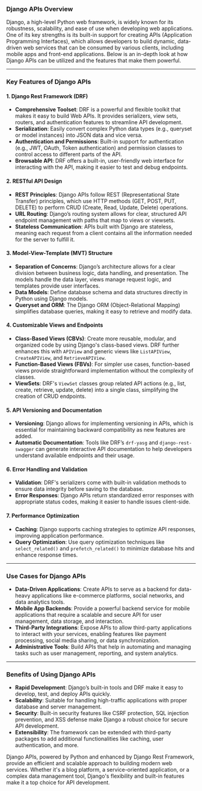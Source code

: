 ### Django APIs Overview

Django, a high-level Python web framework, is widely known for its robustness, scalability, and ease of use when developing web applications. One of its key strengths is its built-in support for creating APIs (Application Programming Interfaces), which allows developers to build dynamic, data-driven web services that can be consumed by various clients, including mobile apps and front-end applications. Below is an in-depth look at how Django APIs can be utilized and the features that make them powerful.

---

### Key Features of Django APIs

#### 1. **Django Rest Framework (DRF)**  
   - **Comprehensive Toolset**: DRF is a powerful and flexible toolkit that makes it easy to build Web APIs. It provides serializers, view sets, routers, and authentication features to streamline API development.  
   - **Serialization**: Easily convert complex Python data types (e.g., queryset or model instances) into JSON data and vice versa.  
   - **Authentication and Permissions**: Built-in support for authentication (e.g., JWT, OAuth, Token authentication) and permission classes to control access to different parts of the API.  
   - **Browsable API**: DRF offers a built-in, user-friendly web interface for interacting with the API, making it easier to test and debug endpoints.  

#### 2. **RESTful API Design**  
   - **REST Principles**: Django APIs follow REST (Representational State Transfer) principles, which use HTTP methods (GET, POST, PUT, DELETE) to perform CRUD (Create, Read, Update, Delete) operations.  
   - **URL Routing**: Django’s routing system allows for clear, structured API endpoint management with paths that map to views or viewsets.  
   - **Stateless Communication**: APIs built with Django are stateless, meaning each request from a client contains all the information needed for the server to fulfill it.  

#### 3. **Model-View-Template (MVT) Structure**  
   - **Separation of Concerns**: Django’s architecture allows for a clear division between business logic, data handling, and presentation. The models handle the data layer, views manage request logic, and templates provide user interfaces.  
   - **Data Models**: Define database schema and data structures directly in Python using Django models.  
   - **Queryset and ORM**: The Django ORM (Object-Relational Mapping) simplifies database queries, making it easy to retrieve and modify data.

#### 4. **Customizable Views and Endpoints**  
   - **Class-Based Views (CBVs)**: Create more reusable, modular, and organized code by using Django's class-based views. DRF further enhances this with `APIView` and generic views like `ListAPIView`, `CreateAPIView`, and `RetrieveAPIView`.  
   - **Function-Based Views (FBVs)**: For simpler use cases, function-based views provide straightforward implementation without the complexity of classes.  
   - **ViewSets**: DRF's `ViewSet` classes group related API actions (e.g., list, create, retrieve, update, delete) into a single class, simplifying the creation of CRUD endpoints.

#### 5. **API Versioning and Documentation**  
   - **Versioning**: Django allows for implementing versioning in APIs, which is essential for maintaining backward compatibility as new features are added.  
   - **Automatic Documentation**: Tools like DRF’s `drf-yasg` and `django-rest-swagger` can generate interactive API documentation to help developers understand available endpoints and their usage.

#### 6. **Error Handling and Validation**  
   - **Validation**: DRF's serializers come with built-in validation methods to ensure data integrity before saving to the database.  
   - **Error Responses**: Django APIs return standardized error responses with appropriate status codes, making it easier to handle issues client-side.

#### 7. **Performance Optimization**  
   - **Caching**: Django supports caching strategies to optimize API responses, improving application performance.  
   - **Query Optimization**: Use query optimization techniques like `select_related()` and `prefetch_related()` to minimize database hits and enhance response times.

---

### Use Cases for Django APIs

- **Data-Driven Applications**: Create APIs to serve as a backend for data-heavy applications like e-commerce platforms, social networks, and data analytics tools.
- **Mobile App Backends**: Provide a powerful backend service for mobile applications that require a scalable and secure API for user management, data storage, and interaction.
- **Third-Party Integrations**: Expose APIs to allow third-party applications to interact with your services, enabling features like payment processing, social media sharing, or data synchronization.
- **Administrative Tools**: Build APIs that help in automating and managing tasks such as user management, reporting, and system analytics.

---

### Benefits of Using Django APIs

- **Rapid Development**: Django’s built-in tools and DRF make it easy to develop, test, and deploy APIs quickly.
- **Scalability**: Suitable for handling high-traffic applications with proper database and server management.
- **Security**: Built-in security features like CSRF protection, SQL injection prevention, and XSS defense make Django a robust choice for secure API development.
- **Extensibility**: The framework can be extended with third-party packages to add additional functionalities like caching, user authentication, and more.

Django APIs, powered by Python and enhanced by Django Rest Framework, provide an efficient and scalable approach to building modern web services. Whether it's a blog platform, a service-oriented application, or a complex data management tool, Django's flexibility and built-in features make it a top choice for API development.
